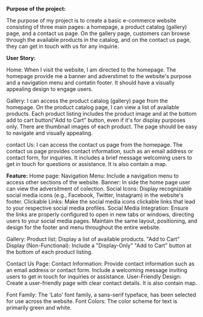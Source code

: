 
**Purpose of the project:**

The purpose of my project is to create a basic e-commerce website consisting of three main pages: a homepage, a product catalog (gallery) page, and a contact us page. On the gallery page, customers can browse through the available products in the catalog, and on the contact us page, they can get in touch with us for any inquirie.

**User Story:**

Home:
When I visit the website, I am directed to the homepage.
The homepage provide me a banner and adverstimet to the website's purpose and a navigation menu and contatin footer.
It should have a visually appealing design to engage users.

Gallery:
I can access the product catalog (gallery) page from the homepage.
On the product catalog page, I can view a list of available products.
Each product listing includes the product image and at the bottom add to cart button("Add to Cart" button, even if it's for display purposes only.
There are thumbnail images of each product.
The page should be easy to navigate and visually appealing.

contact Us:
I can access the contact us page from the homepage.
The contact us page provides contact information, such as an email address or contact form, for inquiries.
It includes a brief message welcoming users to get in touch for questions or assistance.
It is also contain a map.

**Feature:**
Home page:
Navigation Menu: Include a navigation menu to access other sections of the website.
Banner: In side the home page user can view the adversitment of colection.
Social Icons: Display recognizable social media icons (e.g., Facebook, Twitter, Instagram) in the website's footer.
Clickable Links: Make the social media icons clickable links that lead to your respective social media profiles.
Social Media Integration: Ensure the links are properly configured to open in new tabs or windows, directing users to your social media pages.
Maintain the same layout, positioning, and design for the footer and menu throughout the entire website.

Gallery:
Product list: Display a list of available products.
"Add to Cart" Display (Non-Functional): Include a "Display-Only" "Add to Cart" button at the bottom of each product listing.

Contact Us Page:
Contact Information: Provide contact information such as an email address or contact form.
Include a welcoming message inviting users to get in touch for inquiries or assistance.
User-Friendly Design: Create a user-friendly page with clear contact details.
It is also contain map.

<!-- Typography and colorscheme -->
Font Family: The 'Lato' font family, a sans-serif typeface, has been selected for use across the website.
Font Colors: The color scheme for text is primarily green and white.